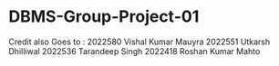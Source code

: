 # DBMS-Group-Project-01
Credit also Goes to :
      2022580 Vishal Kumar Mauyra
      2022551 Utkarsh Dhilliwal
      2022536 Tarandeep Singh
      2022418 Roshan Kumar Mahto

